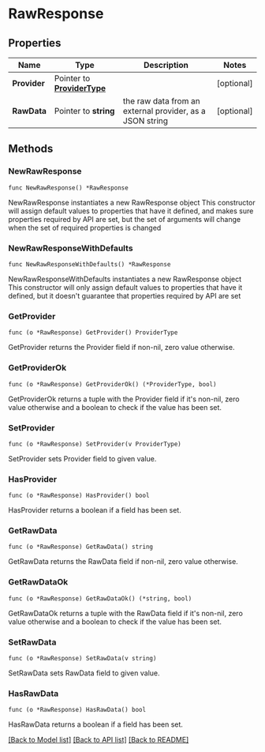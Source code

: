 # RawResponse

## Properties

Name | Type | Description | Notes
------------ | ------------- | ------------- | -------------
**Provider** | Pointer to [**ProviderType**](ProviderType.md) |  | [optional] 
**RawData** | Pointer to **string** | the raw data from an external provider, as a JSON string | [optional] 

## Methods

### NewRawResponse

`func NewRawResponse() *RawResponse`

NewRawResponse instantiates a new RawResponse object
This constructor will assign default values to properties that have it defined,
and makes sure properties required by API are set, but the set of arguments
will change when the set of required properties is changed

### NewRawResponseWithDefaults

`func NewRawResponseWithDefaults() *RawResponse`

NewRawResponseWithDefaults instantiates a new RawResponse object
This constructor will only assign default values to properties that have it defined,
but it doesn't guarantee that properties required by API are set

### GetProvider

`func (o *RawResponse) GetProvider() ProviderType`

GetProvider returns the Provider field if non-nil, zero value otherwise.

### GetProviderOk

`func (o *RawResponse) GetProviderOk() (*ProviderType, bool)`

GetProviderOk returns a tuple with the Provider field if it's non-nil, zero value otherwise
and a boolean to check if the value has been set.

### SetProvider

`func (o *RawResponse) SetProvider(v ProviderType)`

SetProvider sets Provider field to given value.

### HasProvider

`func (o *RawResponse) HasProvider() bool`

HasProvider returns a boolean if a field has been set.

### GetRawData

`func (o *RawResponse) GetRawData() string`

GetRawData returns the RawData field if non-nil, zero value otherwise.

### GetRawDataOk

`func (o *RawResponse) GetRawDataOk() (*string, bool)`

GetRawDataOk returns a tuple with the RawData field if it's non-nil, zero value otherwise
and a boolean to check if the value has been set.

### SetRawData

`func (o *RawResponse) SetRawData(v string)`

SetRawData sets RawData field to given value.

### HasRawData

`func (o *RawResponse) HasRawData() bool`

HasRawData returns a boolean if a field has been set.


[[Back to Model list]](../README.md#documentation-for-models) [[Back to API list]](../README.md#documentation-for-api-endpoints) [[Back to README]](../README.md)


